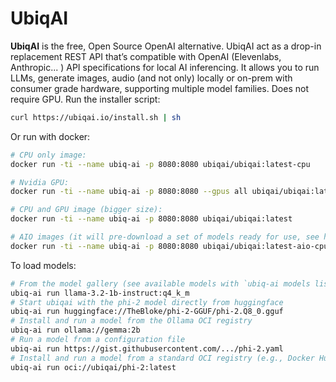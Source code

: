 
# UbiqAI


**UbiqAI** is the free, Open Source OpenAI alternative. UbiqAI act as a drop-in replacement REST API that’s compatible with OpenAI (Elevenlabs, Anthropic... ) API specifications for local AI inferencing. It allows you to run LLMs, generate images, audio (and not only) locally or on-prem with consumer grade hardware, supporting multiple model families. Does not require GPU. 
Run the installer script:

```bash
curl https://ubiqai.io/install.sh | sh
```

Or run with docker:
```bash
# CPU only image:
docker run -ti --name ubiq-ai -p 8080:8080 ubiqai/ubiqai:latest-cpu

# Nvidia GPU:
docker run -ti --name ubiq-ai -p 8080:8080 --gpus all ubiqai/ubiqai:latest-gpu-nvidia-cuda-12

# CPU and GPU image (bigger size):
docker run -ti --name ubiq-ai -p 8080:8080 ubiqai/ubiqai:latest

# AIO images (it will pre-download a set of models ready for use, see https://ubiqai.io/basics/container/)
docker run -ti --name ubiq-ai -p 8080:8080 ubiqai/ubiqai:latest-aio-cpu
```

To load models:

```bash
# From the model gallery (see available models with `ubiq-ai models list`, in the WebUI from the model tab, or visiting https://models.ubiqai.io)
ubiq-ai run llama-3.2-1b-instruct:q4_k_m
# Start ubiqai with the phi-2 model directly from huggingface
ubiq-ai run huggingface://TheBloke/phi-2-GGUF/phi-2.Q8_0.gguf
# Install and run a model from the Ollama OCI registry
ubiq-ai run ollama://gemma:2b
# Run a model from a configuration file
ubiq-ai run https://gist.githubusercontent.com/.../phi-2.yaml
# Install and run a model from a standard OCI registry (e.g., Docker Hub)
ubiq-ai run oci://ubiqai/phi-2:latest
```

